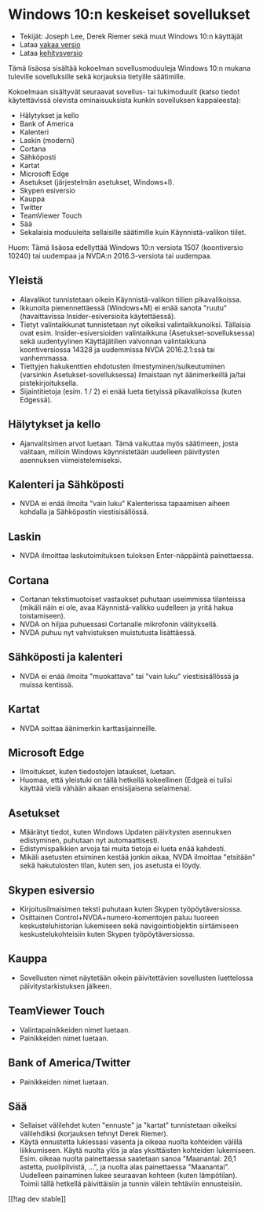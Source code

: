 # Windows 10:n keskeiset sovellukset #

* Tekijät: Joseph Lee, Derek Riemer sekä muut Windows 10:n käyttäjät
* Lataa [vakaa versio][1]
* Lataa [kehitysversio][2]

Tämä lisäosa sisältää kokoelman sovellusmoduuleja Windows 10:n mukana
tuleville sovelluksille sekä korjauksia tietyille säätimille.

Kokoelmaan sisältyvät seuraavat sovellus- tai tukimoduulit (katso tiedot
käytettävissä olevista ominaisuuksista kunkin sovelluksen kappaleesta):

* Hälytykset ja kello
* Bank of America
* Kalenteri
* Laskin (moderni)
* Cortana
* Sähköposti
* Kartat
* Microsoft Edge
* Asetukset (järjestelmän asetukset, Windows+I).
* Skypen esiversio
* Kauppa
* Twitter
* TeamViewer Touch
* Sää
* Sekalaisia moduuleita sellaisille säätimille kuin Käynnistä-valikon
  tiilet.

Huom: Tämä lisäosa edellyttää Windows 10:n versiota 1507 (koontiversio
10240) tai uudempaa ja NVDA:n 2016.3-versiota tai uudempaa.

## Yleistä

* Alavalikot tunnistetaan oikein Käynnistä-valikon tiilien pikavalikoissa.
* Ikkunoita pienennettäessä (Windows+M) ei enää sanota "ruutu"
  (havaittavissa Insider-esiversioita käytettäessä).
* Tietyt valintaikkunat tunnistetaan nyt oikeiksi
  valintaikkunoiksi. Tällaisia ovat esim. Insider-esiversioiden
  valintaikkuna (Asetukset-sovelluksessa) sekä uudentyylinen Käyttäjätilien
  valvonnan valintaikkuna koontiversiossa 14328 ja uudemmissa NVDA
  2016.2.1:ssä tai vanhemmassa.
* Tiettyjen hakukenttien ehdotusten ilmestyminen/sulkeutuminen (varsinkin
  Asetukset-sovelluksessa) ilmaistaan nyt äänimerkeillä ja/tai
  pistekirjoituksella.
* Sijaintitietoja (esim. 1 / 2) ei enää lueta tietyissä pikavalikoissa
  (kuten Edgessä).

## Hälytykset ja kello

* Ajanvalitsimen arvot luetaan. Tämä vaikuttaa myös säätimeen, josta
  valitaan, milloin Windows käynnistetään uudelleen päivitysten asennuksen
  viimeistelemiseksi.

## Kalenteri ja Sähköposti

* NVDA ei enää ilmoita "vain luku" Kalenterissa tapaamisen aiheen kohdalla
  ja Sähköpostin viestisisällössä.

## Laskin

* NVDA ilmoittaa laskutoimituksen tuloksen Enter-näppäintä painettaessa.

## Cortana

* Cortanan tekstimuotoiset vastaukset puhutaan useimmissa tilanteissa
  (mikäli näin ei ole, avaa Käynnistä-valikko uudelleen ja yritä hakua
  toistamiseen).
* NVDA on hiljaa puhuessasi Cortanalle mikrofonin välityksellä.
* NVDA puhuu nyt vahvistuksen muistutusta lisättäessä.

## Sähköposti ja kalenteri

* NVDA ei enää ilmoita "muokattava" tai "vain luku" viestisisällössä ja
  muissa kentissä.

## Kartat

* NVDA soittaa äänimerkin karttasijainneille.

## Microsoft Edge

* Ilmoitukset, kuten tiedostojen lataukset, luetaan.
* Huomaa, että yleistuki on tällä hetkellä kokeellinen (Edgeä ei tulisi
  käyttää vielä vähään aikaan ensisijaisena selaimena).

## Asetukset

* Määrätyt tiedot, kuten Windows Updaten päivitysten asennuksen edistyminen,
  puhutaan nyt automaattisesti.
* Edistymispalkkien arvoja tai muita tietoja ei lueta enää kahdesti.
* Mikäli asetusten etsiminen kestää jonkin aikaa, NVDA ilmoittaa "etsitään"
  sekä hakutulosten tilan, kuten sen, jos asetusta ei löydy.

## Skypen esiversio

* Kirjoitusilmaisimen teksti puhutaan kuten Skypen työpöytäversiossa.
* Osittainen Control+NVDA+numero-komentojen paluu tuoreen
  keskusteluhistorian lukemiseen sekä navigointiobjektin siirtämiseen
  keskustelukohteisiin kuten Skypen työpöytäversiossa.

## Kauppa

* Sovellusten nimet näytetään oikein päivitettävien sovellusten luettelossa
  päivitystarkistuksen jälkeen.

## TeamViewer Touch

* Valintapainikkeiden nimet luetaan.
* Painikkeiden nimet luetaan.

## Bank of America/Twitter

* Painikkeiden nimet luetaan.

## Sää

* Sellaiset välilehdet kuten "ennuste" ja "kartat" tunnistetaan oikeiksi
  välilehdiksi (korjauksen tehnyt Derek Riemer).
* Käytä ennustetta lukiessasi vasenta ja oikeaa nuolta kohteiden välillä
  liikkumiseen. Käytä nuolta ylös ja alas yksittäisten kohteiden
  lukemiseen. Esim.  oikeaa nuolta painettaessa saatetaan sanoa "Maanantai:
  26,1 astetta, puolipilvistä, ...", ja nuolta alas painettaessa
  "Maanantai". Uudelleen painaminen lukee seuraavan kohteen (kuten
  lämpötilan). Toimii tällä hetkellä päivittäisiin ja tunnin välein
  tehtäviin ennusteisiin.

[[!tag dev stable]]

[1]: http://addons.nvda-project.org/files/get.php?file=w10

[2]: http://addons.nvda-project.org/files/get.php?file=w10-dev
